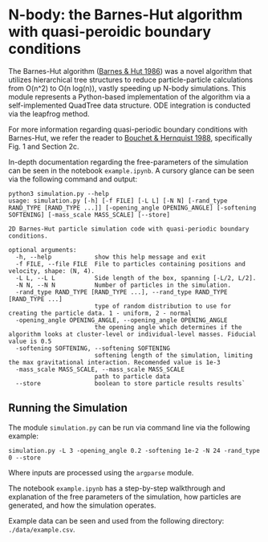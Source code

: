 # N-body: the Barnes-Hut algorithm with quasi-peroidic boundary conditions

The Barnes-Hut algorithm ([Barnes & Hut 1986](https://ui.adsabs.harvard.edu/abs/1986Natur.324..446B/abstract)) was a novel algorithm that utilizes hierarchical tree structures to reduce particle-particle calculations from O(n^2) to O(n log(n)), vastly speeding up N-body simulations. This module represents a Python-based implementation of the algorithm via a self-implemented QuadTree data structure. ODE integration is conducted via the leapfrog method.

For more information regarding quasi-periodic boundary conditions with Barnes-Hut, we refer the reader to [Bouchet & Hernquist 1988](https://ui.adsabs.harvard.edu/abs/1988ApJS...68..521B), specifically Fig. 1 and Section 2c. 

In-depth documentation regarding the free-parameters of the simulation can be seen in the notebook `example.ipynb`. A cursory glance can be seen via the following command and output: 

```
python3 simulation.py --help
usage: simulation.py [-h] [-f FILE] [-L L] [-N N] [-rand_type RAND_TYPE [RAND_TYPE ...]] [-opening_angle OPENING_ANGLE] [-softening SOFTENING] [-mass_scale MASS_SCALE] [--store]

2D Barnes-Hut particle simulation code with quasi-periodic boundary conditions.

optional arguments:
  -h, --help            show this help message and exit
  -f FILE, --file FILE  File to particles containing positions and velocity, shape: (N, 4).
  -L L, --L L           Side length of the box, spanning [-L/2, L/2].
  -N N, --N N           Number of particles in the simulation.
  -rand_type RAND_TYPE [RAND_TYPE ...], --rand_type RAND_TYPE [RAND_TYPE ...]
                        type of random distribution to use for creating the particle data. 1 - uniform, 2 - normal
  -opening_angle OPENING_ANGLE, --opening_angle OPENING_ANGLE
                        the opening angle which determines if the algorithm looks at cluster-level or individual-level masses. Fiducial value is 0.5
  -softening SOFTENING, --softening SOFTENING
                        softening length of the simulation, limiting the max gravitational interaction. Recomended value is 1e-3
  -mass_scale MASS_SCALE, --mass_scale MASS_SCALE
                        path to particle data
  --store               boolean to store particle results results`
```  

## Running the Simulation 

The module `simulation.py` can be run via command line via the following example: 

```simulation.py -L 3 -opening_angle 0.2 -softening 1e-2 -N 24 -rand_type 0 --store```

Where inputs are processed using the `argparse` module. 

The notebook `example.ipynb` has a step-by-step walkthrough and explanation of the free parameters of the simulation, how particles are generated, and how the simulation operates. 

Example data can be seen and used from the following directory: `./data/example.csv`. 